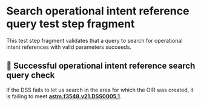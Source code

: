 # Search operational intent reference query test step fragment

This test step fragment validates that a query to search for operational intent references with valid parameters succeeds.

## 🛑 Successful operational intent reference search query check

If the DSS fails to let us search in the area for which the OIR was created, it is failing to meet **[astm.f3548.v21.DSS0005,1](../../../../../../../requirements/astm/f3548/v21.md)**.
